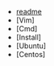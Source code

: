 <!-- Linux/_sidebar.md -->

* [readme](Linux/_sidebar.md)
* [Vim]
* [Cmd]
* [Install]
* [Ubuntu]
* [Centos]